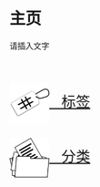 # 主页  
<p>请插入文字</p>
<br/>

<p style="font-size: 19pt;"><a href="/tags/"><img src="/assets/images/tags.png" height="70" width="70" style="vertical-align: middle;"/>&nbsp;&nbsp; 标签</a></p>

<p style="font-size: 19pt;"><a href="/categories/"><img src="/assets/images/categories.png" height="70" width="70" style="vertical-align: middle;"/>&nbsp;&nbsp; 分类</a></p>